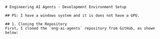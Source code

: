     # Engineering AI Agents - Development Environment Setup

    ## PS: I have a windows system and it is does not have a GPU.

    ## 1. Cloning the Repository
    First, I cloned the `eng-ai-agents` repository from GitHub, as shown below:

